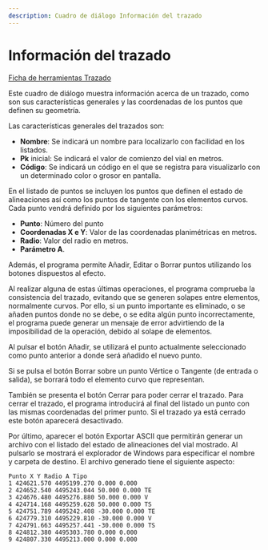 ```yaml
---
description: Cuadro de diálogo Información del trazado
---
```


# Información del trazado

[Ficha de herramientas Trazado](../../fichas-de-herramientas/ficha-de-herramientas-trazado.md)

Este cuadro de diálogo muestra información acerca de un trazado, como son sus características generales y las coordenadas de los puntos que definen su geometría.

Las características generales del trazados son:

* **Nombre**: Se indicará un nombre para localizarlo con facilidad en los listados.
* **Pk** inicial: Se indicará el valor de comienzo del vial en metros.
* **Código**: Se indicará un código en el que se registra para visualizarlo con un determinado color o grosor en pantalla.

En el listado de puntos se incluyen los puntos que definen el estado de alineaciones así como los puntos de tangente con los elementos curvos. Cada punto vendrá definido por los siguientes parámetros:

* **Punto**: Número del punto
* **Coordenadas X e Y**: Valor de las coordenadas planimétricas en metros.
* **Radio**: Valor del radio en metros.
* **Parámetro A**.

Además, el programa permite Añadir, Editar o Borrar puntos utilizando los botones dispuestos al efecto.

Al realizar alguna de estas últimas operaciones, el programa comprueba la consistencia del trazado, evitando que se generen solapes entre elementos, normalmente curvos. Por ello, si un punto importante es eliminado, o se añaden puntos donde no se debe, o se edita algún punto incorrectamente, el programa puede generar un mensaje de error advirtiendo de la imposibilidad de la operación, debido al solape de elementos.

Al pulsar el botón Añadir, se utilizará el punto actualmente seleccionado como punto anterior a donde será añadido el nuevo punto.

Si se pulsa el botón Borrar sobre un punto Vértice o Tangente \(de entrada o salida\), se borrará todo el elemento curvo que representan.

También se presenta el botón Cerrar para poder cerrar el trazado. Para cerrar el trazado, el programa introducirá al final del listado un punto con las mismas coordenadas del primer punto. Si el trazado ya está cerrado este botón aparecerá desactivado.

Por último, aparecer el botón Exportar ASCII que permitirán generar un archivo con el listado del estado de alineaciones del vial mostrado. Al pulsarlo se mostrará el explorador de Windows para especificar el nombre y carpeta de destino. El archivo generado tiene el siguiente aspecto:

```text
Punto X Y Radio A Tipo
1 424621.570 4495199.270 0.000 0.000
2 424652.540 4495243.044 50.000 0.000 TE
3 424676.480 4495276.880 50.000 0.000 V
4 424714.168 4495259.628 50.000 0.000 TS
5 424751.789 4495242.408 -30.000 0.000 TE
6 424779.310 4495229.810 -30.000 0.000 V
7 424791.663 4495257.441 -30.000 0.000 TS
8 424812.380 4495303.780 0.000 0.000
9 424807.330 4495213.000 0.000 0.000
```

